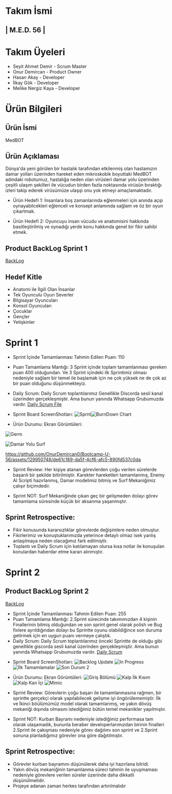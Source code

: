 # Takım İsmi
## | M.E.D. 56 |

# Takım Üyeleri
* Seyit Ahmet Demir - Scrum Master
* Onur Demircan - Product Owner
* Hasan Akay - Developer
* İlkay Gök - Developer
* Melike Nergiz Kaya - Developer

# Ürün Bilgileri
## Ürün İsmi
MedBOT

## Ürün Açıklaması 
Dünya'da yeni görülen bir hastalık tarafından etkilenmiş olan hastamızın damar yolları üzerinden hareket eden mikroskobik boyuttaki MedBOT
adındaki robotumuz, hastalığa neden olan virüsleri damar yolu üzerinden çeşitli ulaşım şekilleri ile vücudun birden fazla noktasında virüsün bıraktığı izleri takip ederek virüsümüze ulaşıp onu yok etmeyi amaçlamaktadır.

* Ürün Hedefi 1: İnsanlara boş zamanlarında eğlenmeleri için anında açıp oynayabilcekleri eğlenceli ve konsept anlamında sağlam
       ve öz bir oyun çıkartmak.
       
* Ürün Hedefi 2: Oyuncuyu insan vücudu ve anatomisini hakkında basitleştirilmiş ve oynadığı yerde konu hakkında genel bir 
       fikir sahibi etmek.
       
## Product BackLog Sprint 1
[BackLog](https://miro.com/app/board/uXjVM9lHoZU=/?share_link_id=674053002415)

## Hedef Kitle
* Anatomi ile İlgili Olan İnsanlar
* Tek Oyunculu Oyun Severler
* Bilgisayar Oyuncuları
* Konsol Oyuncuları
* Çocuklar
* Gençler
* Yetişkinler

# Sprint 1
* Sprint İçinde Tamamlanması Tahmin Edilen Puan: 110
* Puan Tamamlama Mantığı: 3 Sprint içinde toplam tamamlanması gereken puan 400 olduğundan. Ve 3 Sprint içindeki ilk Sprintimiz olması nedeniyle  sağlam bir temel ile başlamak için ne çok yüksek ne de çok az bir puan olduğunu düşünmekteyiz. 
* Daily Scrum: Daily Scrum toplantılarımız Genellikle Discorda sesli kanal üzerinden gerçekleşmiştir. Ama bunun yanında Whatsapp Grubumuzda vardır. [Daily Scrum File](https://drive.google.com/file/d/1482t4A-Iwyq-ha79APHP4zzc_vZ9ZrRc/view?usp=sharing)
* Sprint Board ScreenShotları: ![Sprnt](https://github.com/OnurDemircan0/Bootcamp-U-56/assets/129950748/5c232b71-6154-4a28-bc59-31efea738b09)![BurnDown Chart](https://github.com/OnurDemircan0/Bootcamp-U-56/assets/129950748/db2fd445-a74f-4381-9133-f186768fffc2)

* Ürün Durumu: Ekran Görüntüleri:

![Germ](https://github.com/OnurDemircan0/Bootcamp-U-56/assets/129950748/79b45434-4f82-4d70-861c-90a944db18fd)

![Damar Yolu Surf](https://github.com/OnurDemircan0/Bootcamp-U-56/assets/129950748/c0c07b9d-3f10-4729-8768-6e4eae81977e)




https://github.com/OnurDemircan0/Bootcamp-U-56/assets/129950748/de61c189-da5f-4cf6-afc5-890fd537c0da








* Sprint Review: Her kişiye atanan görevlerden çoğu verilen sürelerde başarılı bir şekilde bitirilmiştir. Karekter hareketleri tamamlanmış, Enemy AI Scripti hazırlanmış, Damar modelimiz bitmiş ve Surf Mekaniğimiz çalışır biçimdedir.

* Sprint NOT: Surf Mekaniğinde çıkan geç bir gelişmeden dolayı görev tamamlama süresinde küçük bir aksanma yaşanmıştır.

## Sprint Retrospective:
* Fikir konusunda kararsızlıklar görevlerde değişimlere neden olmuştur.
* Fikirlerimiz ve konuştuklarımızda yeterince detaylı olmaz isek yanlış anlaşılmaya neden olacağımız fark edilmiştir.
* Toplantı ve Daily Scrum için katılamayan olursa kısa notlar ile konuşulan konulardan haberdar etme kararı alınmıştır.

# Sprint 2

## Product BackLog Sprint 2
[BackLog](https://miro.com/app/board/uXjVM9lHoZU=/?share_link_id=674053002415)

* Sprint İçinde Tamamlanması Tahmin Edilen Puan: 255
* Puan Tamamlama Mantığı: 2.Sprint sürecinde takımımızdan 4 kişinin Finallerinin bitmiş olduğundan ve son sprint genel olarak polish ve Bug fixlere ayrıldığından dolayı bu Sprintte oyunu olabildiğince son duruma getirmek için en uygun puanı vermeye çalıştık.
* Daily Scrum: Daily Scrum toplantılarımız önceki Sprintte de olduğu gibi genellikle giscorda sesli kanal üzerinden gerçekleşmiştir. Ama bunun yanında Whatsapp Grubumuzda vardır. [Daily Scrum](https://docs.google.com/document/d/1UC72Vu-PwMKpMh91CdAyolfpue9bUSVzrx5eJggxqDg/edit?usp=sharing)

+ Sprint Board ScreenShotları:
 ![Backlog Update](https://github.com/OnurDemircan0/Bootcamp-U-56/assets/129950748/4c68f8c0-a60c-4c3f-90c2-0b2875742ca2)
 ![In Progress](https://github.com/OnurDemircan0/Bootcamp-U-56/assets/129950748/4b520ab0-c557-449a-bf89-c252ca53b1fd)
 ![İlk Tamamlamalar](https://github.com/OnurDemircan0/Bootcamp-U-56/assets/129950748/ea3507a0-9ded-4b5c-961b-2ce35f6d0e92)
 ![Son Durum 2](https://github.com/OnurDemircan0/Bootcamp-U-56/assets/129950748/b032a30d-9b9c-4daa-abfb-481d95093ac3)

+ Ürün Durumu: Ekran Görüntüleri:
 ![Giriş Bölümü](https://github.com/OnurDemircan0/Bootcamp-U-56/assets/129950748/69155ca7-20a5-49ab-b07b-605ccec963a5)
 ![Kalp İlk Kısım](https://github.com/OnurDemircan0/Bootcamp-U-56/assets/129950748/e273699c-6e9a-4976-88f9-d1a77fa6b35c)
 ![Kalp Kan İçi](https://github.com/OnurDemircan0/Bootcamp-U-56/assets/129950748/b57a9992-37bc-418f-9adb-1fb1349c369e)
 ![Mimic](https://github.com/OnurDemircan0/Bootcamp-U-56/assets/129950748/6e97c625-44c1-427d-9248-1e007b6a82e1)

+ Sprint Review: Görevlerin çoğu başarı ile tamamlanmasına rağmen, bir sprintte gerçekçi olarak yapılabilecek gelişme iyi öngörülememiştir. İlk ve İkinci böülümümüz model olarak tamamlanmış, ve yakın dövüş mekaniği dışında olmasını istediğimiz bütün temel mekanikler yapılmıştır.

+ Sprint NOT: Kurban Bayramı nedeniyle istediğimiz performasa tam olarak ulaşamadık, bununla beraber developerlarımızdan birinin finalleri 2.Sprint ile çakışması nedeniyle görev dağılımı son sprint ve 2.Sprint sonuna planladığımız görevler ona göre dağıtılmıştır.

## Sprint Retrospective:
* Görevler kurban bayramını düşünülerek daha iyi hazırlana bilridi.
* Yakın dövüş mekaniğinin tamamlanma süreci tahmin ile uyuşmaması nedeniyle görevlere verilen süreler üzerinde daha dikkatli düşünülmelidir.
* Projeye adanan zaman herkes tarafından artırılmalıdır










